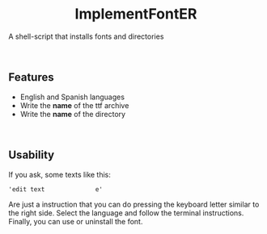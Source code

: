 <h1 align="center">ImplementFontER</h1>  

A shell-script that installs fonts and directories

<br>

Features 
-----------

- English and Spanish languages
- Write the <b>name</b> of the ttf archive
- Write the <b>name</b> of the directory

<br>

Usability
-----------

If you ask, some texts like this:

    'edit text              e'

Are just a instruction that you can do pressing the keyboard letter similar to the right side.
Select the language and follow the terminal instructions. Finally, you can use or uninstall the font.

<br>
